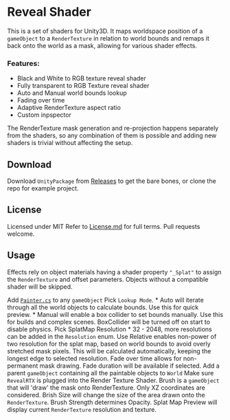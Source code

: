 # Reveal Shader

This is a set of shaders for Unity3D. It maps worldspace position of a `gameObject` to a `RenderTexture` in relation to world bounds and remaps it back onto the world as a mask, allowing for various shader effects.

### Features:

* Black and White to RGB texture reveal shader
* Fully transparent to RGB Texture reveal shader
* Auto and Manual world bounds lookup
* Fading over time
* Adaptive RenderTexture aspect ratio
* Custom inpspector

The RenderTexture mask generation and re-projection happens separately from the shaders, so any combination of them is possible and adding new shaders is trivial without affecting the setup.

## Download

Download `UnityPackage` from [Releases](/Releases) to get the bare bones, or clone the repo for example project.

## License

Licensed under MIT Refer to [License.md](License.md) for full terms.
Pull requests welcome.

## Usage

Effects rely on object materials having a shader property `"_Splat"` to assign the `RenderTexture` and offset parameters. Objects without a compatible shader will be skipped.

Add [`Painter.cs`](/Assets/Runningtap/Reveal/Scripts/Painter.cs) to any `gameObject`
Pick `Lookup Mode`.
	* Auto will iterate through all the world objects to calculate bounds. Use this for quick preview.
	* Manual will enable a box collider to set bounds manually. Use this for builds and complex scenes. BoxCollider will be turned off on start to disable physics.
Pick SplatMap Resolution
	* 32 - 2048, more resolutions can be added in the `Resolution` enum.
Use Relative enables non-power of two resolution for the splat map, based on world bounds to avoid overly stretched mask pixels. This will be calculated automatically, keeping the longest edge to selected resolution.
Fade over time allows for non-permanent mask drawing. Fade duration will be available if selected.
Add a parent `gameObject` containing all the paintable objects to `World`
Make sure `RevealRTX` is plugged into the Render Texture Shader.
Brush is a `gameObject` that will 'draw' the mask onto RenderTexture. Only XZ coordinates are considered.
Brish Size will change the size of the area drawn onto the `RenderTexture`.
Brush Strength determines Opacity.
Splat Map Preview will display current `RenderTexture` resolution and texture.
